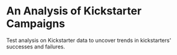 # An Analysis of Kickstarter Campaigns
Test analysis on Kickstarter data to uncover trends in kickstarters' successes and failures.
